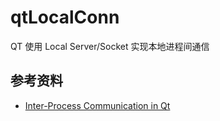 # qtLocalConn

QT 使用 Local Server/Socket 实现本地进程间通信

## 参考资料

- [Inter-Process Communication in Qt](https://doc.qt.io/qt-6/ipc.html)
